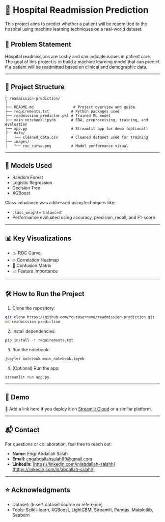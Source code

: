 
# 🏥 Hospital Readmission Prediction

This project aims to predict whether a patient will be readmitted to the hospital using machine learning techniques on a real-world dataset.

## 📌 Problem Statement

Hospital readmissions are costly and can indicate issues in patient care. The goal of this project is to build a machine learning model that can predict if a patient will be readmitted based on clinical and demographic data.

---

## 📁 Project Structure

```
📁 readmission-prediction/
│
├── README.md                  # Project overview and guide
├── requirements.txt          # Python packages used
├── readmission_predictor.pkl # Trained ML model
├── main_notebook.ipynb       # EDA, preprocessing, training, and evaluation
├── app.py                    # Streamlit app for demo (optional)
├── data/
│   └── cleaned_data.csv      # Cleaned dataset used for training
├── images/
│   └── roc_curve.png         # Model performance visual
```

---

## 🧪 Models Used

- Random Forest
- Logistic Regression
- Decision Tree
- XGBoost

Class imbalance was addressed using techniques like:
- `class_weight='balanced'`
- Performance evaluated using accuracy, precision, recall, and F1-score

---

## 📊 Key Visualizations

- 📉 ROC Curve
- 🔥 Correlation Heatmap
- 📌 Confusion Matrix
- 📈 Feature Importance

---

## 🛠️ How to Run the Project

1. Clone the repository:

```bash
git clone https://github.com/YourUsername/readmission-prediction.git
cd readmission-prediction
```

2. Install dependencies:

```bash
pip install -r requirements.txt
```

3. Run the notebook:

```bash
jupyter notebook main_notebook.ipynb
```

4. (Optional) Run the app:

```bash
streamlit run app.py
```

---

## 🚀 Demo

🔗 Add a link here if you deploy it on [Streamlit Cloud](https://streamlit.io/cloud) or a similar platform.

---

## 📬 Contact

For questions or collaboration, feel free to reach out:

- **Name**: Eng/ Abdallah Salah  
- **Email**: [engabdallahsalah99@gmail.com](mailto:engabdallahsalah99@gmail.com)  
- **LinkedIn**: [https://linkedin.com/in/abdallah-salahh](https://linkedin.com/in/abdallah-salahh)

---

## ⭐️ Acknowledgments

- Dataset: [Insert dataset source or reference]
- Tools: Scikit-learn, XGBoost, LightGBM, Streamlit, Pandas, Matplotlib, Seaborn

